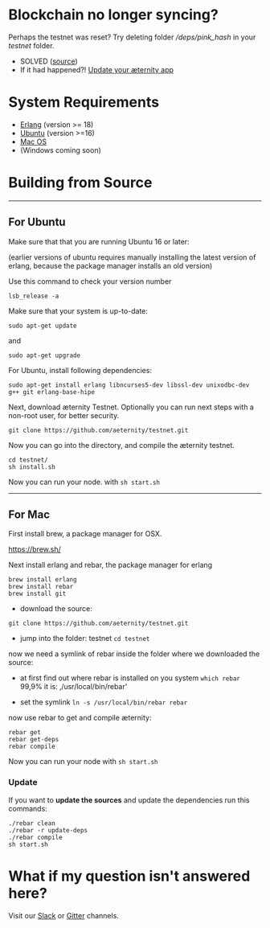 # Blockchain no longer syncing? #

Perhaps the testnet was reset? Try deleting folder _/deps/pink_hash_ in your _testnet_ folder.

- SOLVED ([source](https://github.com/aeternity/testnet/issues/41))
- If it had happened?! [Update your æternity app](#update)

# System Requirements #

* [Erlang](https://www.erlang.org/downloads) (version >= 18)
* [Ubuntu](#for-ubuntu) (version >=16) 
* [Mac OS](#for-mac)
* (Windows coming soon)

# Building from Source #
***
## For Ubuntu
Make sure that that you are running Ubuntu 16 or later:

(earlier versions of ubuntu requires manually installing the latest version of erlang, because the package manager installs an old version)

Use this command to check your version number
```
lsb_release -a
```

Make sure that your system is up-to-date:
```
sudo apt-get update
```
and
```
sudo apt-get upgrade
```

For Ubuntu, install following dependencies:

```
sudo apt-get install erlang libncurses5-dev libssl-dev unixodbc-dev g++ git erlang-base-hipe
```

Next, download æternity Testnet. Optionally you can run next steps with a non-root user, for better security.

```
git clone https://github.com/aeternity/testnet.git
```
Now you can go into the directory, and compile the æternity testnet.

```
cd testnet/
sh install.sh
```

Now you can run your node. with ```sh start.sh```

***
## For Mac

First install brew, a package manager for OSX.

https://brew.sh/


Next install erlang and rebar, the package manager for erlang
```
brew install erlang
brew install rebar
brew install git
```

* download the source:

`git clone https://github.com/aeternity/testnet.git`

* jump into the folder: testnet 
`cd testnet`

now we need a symlink of rebar inside the folder where we downloaded the source:

* at first find out where rebar is installed on you system
`which rebar
`
99,9% it is: ‚/usr/local/bin/rebar'

* set the symlink
`ln -s /usr/local/bin/rebar rebar`

now use rebar to get and compile æternity:

```
rebar get
rebar get-deps
rebar compile
```

Now you can run your node with ```sh start.sh```

### Update

If you want to **update the sources** and update the dependencies run this commands:
````
./rebar clean
./rebar -r update-deps
./rebar compile
sh start.sh
````


# What if my question isn't answered here? # 

Visit our [Slack](https://pacific-beach-20900.herokuapp.com/) or [Gitter](https://gitter.im/aeternity/Lobby) channels.